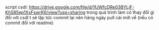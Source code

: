 script csdl: https://drive.google.com/file/d/1fJWfcDRe03BYLjF-KhS85ep1XxFswrK6/view?usp=sharing
trong quá trình làm có thay đổi gì đối với csdl t sẽ lập tức commit lại nên hàng ngày pull cái mới về (nếu có commit đối với readme)
